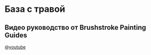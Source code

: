 # База с травой

## Видео руководство от Brushstroke Painting Guides

@[youtube](https://youtu.be/nfgFT0YZi0c?si=30Jxxt1zka5UTuh1)
